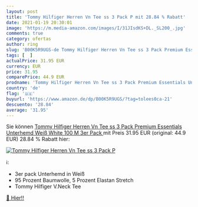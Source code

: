 ```yaml
---
layout: post
title: 'Tommy Hilfiger Herren Vn Tee ss 3 Pack P mit 28.84 % Rabatt'
date: 2021-01-19 20:30:01
image: 'https://m.media-amazon.com/images/I/31JIsdKS+DL._SL200_.jpg'
comments: true
category: ofertas
author: ring
slug: 'B00K5R9UGS-de Tommy Hilfiger Herren Vn Tee ss 3 Pack Premium Essentials...'
tags: [  ]
actualPrice: 31.95 EUR
currency: EUR
price: 31.95
comparePrice: 44.9 EUR
prodname: 'Tommy Hilfiger Herren Vn Tee ss 3 Pack Premium Essentials Unterhemd  Weiß  White 100   M  3er Pack '
country: 'de'
flag: '🇩🇪'
buyurl: 'https://www.amazon.de/dp/B00K5R9UGS/?tag=tolees0ca-21'
descuento: '28.84'
average: '31.95'
---
```


Sie können [Tommy Hilfiger Herren Vn Tee ss 3 Pack Premium Essentials Unterhemd  Weiß  White 100   M  3er Pack ](https://www.amazon.de/dp/B00K5R9UGS/?tag=tolees0ca-21) mit Preis 31.95 EUR (original: 44.9 EUR) 28.84 % Rabatt hier:

[![Tommy Hilfiger Herren Vn Tee ss 3 Pack P](https://m.media-amazon.com/images/I/31JIsdKS+DL._SL200_.jpg)](https://www.amazon.de/dp/B00K5R9UGS/?tag=tolees0ca-21)

ℹ️:

- 3er pack Unterhemd in Weiß
- 95 Prozent Baumwolle, 5 Prozent Elastan Stretch
- Tommy Hilfiger V.Neck Tee

[🛒 Hier!!](https://www.amazon.de/dp/B00K5R9UGS/?tag=tolees0ca-21)

